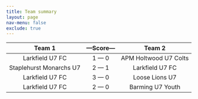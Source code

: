 ```yaml
---
title: Team summary
layout: page
nav-menu: false
exclude: true
---
```




|         Team 1          |  &mdash;Score&mdash;  |        Team 2         |
|:-----------------------:|:---------------------:|:---------------------:|
|     Larkfield U7 FC     |      1 &mdash; 0      | APM Holtwood U7 Colts |
| Staplehurst Monarchs U7 |      2 &mdash; 1      |    Larkfield U7 FC    |
|     Larkfield U7 FC     |      3 &mdash; 0      |    Loose Lions U7     |
|     Larkfield U7 FC     |      2 &mdash; 0      |   Barming U7 Youth    |

 <br /><br /><br />